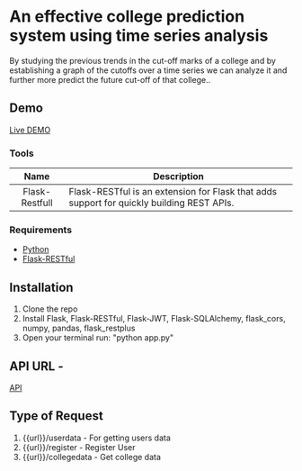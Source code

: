 # An effective college prediction system using time series analysis
By studying the previous trends in the cut-off marks of a college and by establishing a graph of the cutoffs over a time series we can analyze it and further more predict the future cut-off of that college..


## Demo
[Live DEMO](https://bomonew-e241c.firebaseapp.com/)

### Tools
| Name             | Description   |
| :-------------:|--------------|
| Flask-Restfull |  Flask-RESTful is an extension for Flask that adds support for quickly building REST APIs. |


### Requirements
- [Python](https://www.python.org/)
- [Flask-RESTful](https://flask-restful.readthedocs.io/en/latest/) 

## Installation


1. Clone the repo
2. Install Flask,
Flask-RESTful,
Flask-JWT,
Flask-SQLAlchemy,
flask_cors,
numpy,
pandas,
flask_restplus
3. Open your terminal run: "python app.py"

## API URL -

[API](https://stores-rest-api-22.herokuapp.com/) 

## Type of Request
1. {{url}}/userdata - For getting users data
2. {{url}}/register - Register User
3. {{url}}/collegedata - Get college data 


